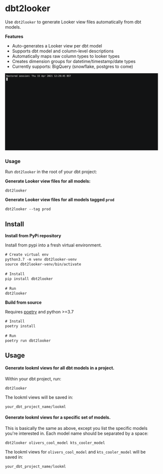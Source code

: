 # dbt2looker

Use `dbt2looker` to generate Looker view files automatically from dbt models.

**Features**

* Auto-generates a Looker view per dbt model
* Supports dbt model and column-level descriptions
* Automatically maps raw column types to looker types
* Creates dimension groups for datetime/timestamp/date types
* Currently supports: BigQuery (snowflake, postgres to come)

[![demo](docs/demo.gif)](https://asciinema.org/a/407407)

### Usage

Run `dbt2looker` in the root of your dbt project:

**Generate Looker view files for all models:**
```shell
dbt2looker
```

**Generate Looker view files for all models tagged `prod`**
```shell
dbt2looker --tag prod
```

## Install

**Install from PyPi repository**

Install from pypi into a fresh virtual environment.

```
# Create virtual env
python3.7 -m venv dbt2looker-venv
source dbt2looker-venv/bin/activate

# Install
pip install dbt2looker

# Run
dbt2looker
```

**Build from source**

Requires [poetry](https://python-poetry.org/docs/) and python >=3.7

```
# Install
poetry install

# Run
poetry run dbt2looker
```

## Usage

#### Generate lookml views for all dbt models in a project.
Within your dbt project, run:
```
dbt2looker
```
The lookml views will be saved in:
```
your_dbt_project_name/lookml
```

#### Generate lookml views for a specific set of models.
This is basically the same as above, except you list the specific models you're interested in. Each model name should be separated by a space:
```
dbt2looker olivers_cool_model kts_cooler_model
```

The lookml views for `olivers_cool_model` and `kts_cooler_model` will be saved in:
```
your_dbt_project_name/lookml
```
